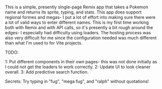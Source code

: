 This is a simple, presently single-page Remix app that takes a Pokemon name and returns its sprite, typing, and stats. This app does support regional formes and megas- I put a lot of effort into making sure there were a lot of valid ways to enter different names. This is my first time working both with Remix and with API calls, so it's presently a bit rough around the edges- I especially had difficulty using loaders. The hosting process was also very difficult for me since the configuration needed was much different than what I'm used to for Vite projects. 

TODO: 

1: Put different components in their own pages- this was not done initially as I could not get the loaders to work correctly.
2: Update UI to look cleaner overall.
3: Add predictive search function.

Secrets: Try typing in "fug", "mega fug", and "ralph" without quotations!
